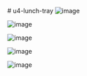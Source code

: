 #   u 4 - l u n c h - t r a y 
 
![image](https://github.com/user-attachments/assets/cbf41fd1-640f-4da8-bdbf-6c0a7adf3126)

![image](https://github.com/user-attachments/assets/72568bf0-c36c-431e-ab1c-59c8fa6f1783)

![image](https://github.com/user-attachments/assets/d7241f95-a643-481e-9a35-704708fe8d2e)

![image](https://github.com/user-attachments/assets/2a8ff3b9-c197-4a47-bd4d-4b7185005423)

![image](https://github.com/user-attachments/assets/47843bdc-4d3d-42f8-9121-56f25cd25229)
